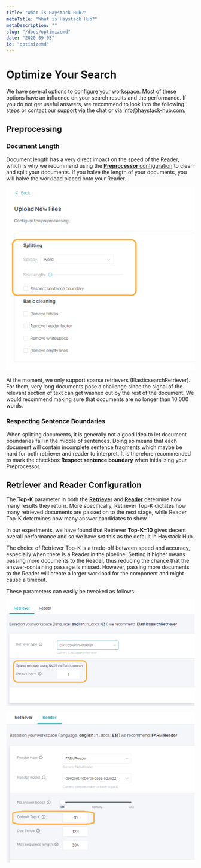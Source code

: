 ```yaml
---
title: "What is Haystack Hub?"
metaTitle: "What is Haystack Hub?"
metaDescription: ""
slug: "/docs/optimizemd"
date: "2020-09-03"
id: "optimizemd"
---
```


# Optimize Your Search

We have several options to configure your workspace. Most of these options have an influence on your search results and the performance. If you do not get useful answers, we recommend to look into the following steps or contact our support via the chat or via info@haystack-hub.com.

## Preprocessing

### Document Length

Document length has a very direct impact on the speed of the Reader, which is why we recommend using the [**Preprocessor** configuration](/docs_hub/upload_documentsmd#Preprocessing) to clean and split your documents. If you halve the length of your documents, you will halve the workload placed onto your Reader.

![image](../img/HaystackHub_optimizepreprocessing.png)

At the moment, we only support sparse retrievers (ElasticsearchRetriever). For them, very long documents pose a challenge since the signal of the relevant section of text can get washed out by the rest of the document. We would recommend making sure that documents are no longer than 10,000 words.

### Respecting Sentence Boundaries

When splitting documents, it is generally not a good idea to let document boundaries fall in the middle of sentences. Doing so means that each document will contain incomplete sentence fragments which maybe be hard for both retriever and reader to interpret. It is therefore recommended to mark the checkbox **Respect sentence boundary** when initializing your Preprocessor.

## Retriever and Reader Configuration

The **Top-K** parameter in both the [**Retriever**](/configuration/retriever) and [**Reader**](/configuration/reader) determine how many results they return. More specifically, Retriever Top-K dictates how many retrieved documents are passed on to the next stage, while Reader Top-K determines how many answer candidates to show.

In our experiments, we have found that Retriever **Top-K=10** gives decent overall performance and so we have set this as the default in Haystack Hub.

The choice of Retriever Top-K is a trade-off between speed and accuracy, especially when there is a Reader in the pipeline. Setting it higher means passing more documents to the Reader, thus reducing the chance that the answer-containing passage is missed. However, passing more documents to the Reader will create a larger workload for the component and might cause a timeout.

These parameters can easily be tweaked as follows:

![image](../img/HaystackHub_optimizeretriever.png)

![image](../img/HaystackHub_optimizereader.png)

